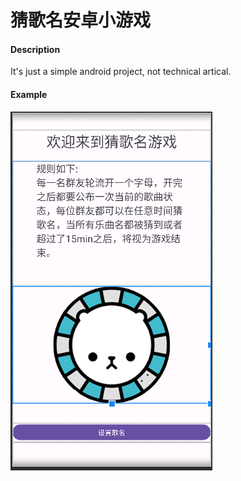 # 猜歌名安卓小游戏

#### Description
It's just a simple android project, not technical artical.

#### Example
![Bug fixed](image.png)